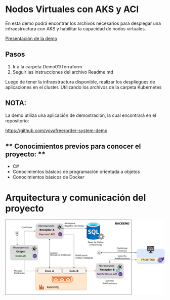 # Nodos Virtuales con AKS y ACI

En esta demo podrá encontrar los archivos necesarios para desplegar una infraestructura con AKS y habilitar la capacidad de nodos virtuales.

[Presentación de la demo](./aks_aci_azure.pdf)

## Pasos

1) Ir a la carpeta Demo01/Terraform
2) Seguir las instrucciones del archivo Readme.md

Luego de tener la infraestructura disponible, realizar los despliegues de aplicaciones en el cluster. 
Utilizando los archivos de la carpeta Kubernetes

## NOTA:
La demo utiliza una aplicación de demostración, la cual encontrará en el repositorio: 

https://github.com/yovafree/order-system-demo

## ** Conocimientos previos para conocer el proyecto: **  
* C#
* Conocimientos básicos de programación orientada a objetos
* Conocimientos básicos de Docker

# Arquitectura y comunicación del proyecto

![image info](./img/arquitectura.png)